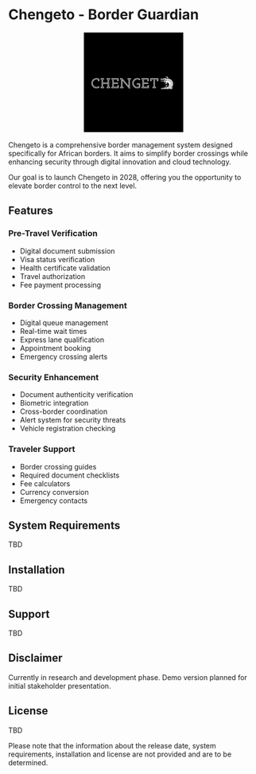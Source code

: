 # Chengeto - Border Guardian 

<p align="center">
 <img src="https://github.com/claryzw/Chengeto/blob/main/Logo/Chengeto%20Github.png?raw=true" alt="Chengeto Logo")
</p>

Chengeto is a comprehensive border management system designed specifically for African borders. It aims to simplify border crossings while enhancing security through digital innovation and cloud technology.

Our goal is to launch Chengeto in 2028, offering you the opportunity to elevate border control to the next level.

## Features

### Pre-Travel Verification

* Digital document submission
* Visa status verification
* Health certificate validation
* Travel authorization
* Fee payment processing


### Border Crossing Management

* Digital queue management
* Real-time wait times
* Express lane qualification
* Appointment booking
* Emergency crossing alerts


### Security Enhancement

* Document authenticity verification
* Biometric integration
* Cross-border coordination
* Alert system for security threats
* Vehicle registration checking


### Traveler Support

* Border crossing guides
* Required document checklists
* Fee calculators
* Currency conversion
* Emergency contacts

## System Requirements

TBD

## Installation

TBD

## Support

TBD

## Disclaimer

Currently in research and development phase. Demo version planned for initial stakeholder presentation.

## License

TBD

Please note that the information about the release date, system requirements, installation and license are not provided and are to be determined.
